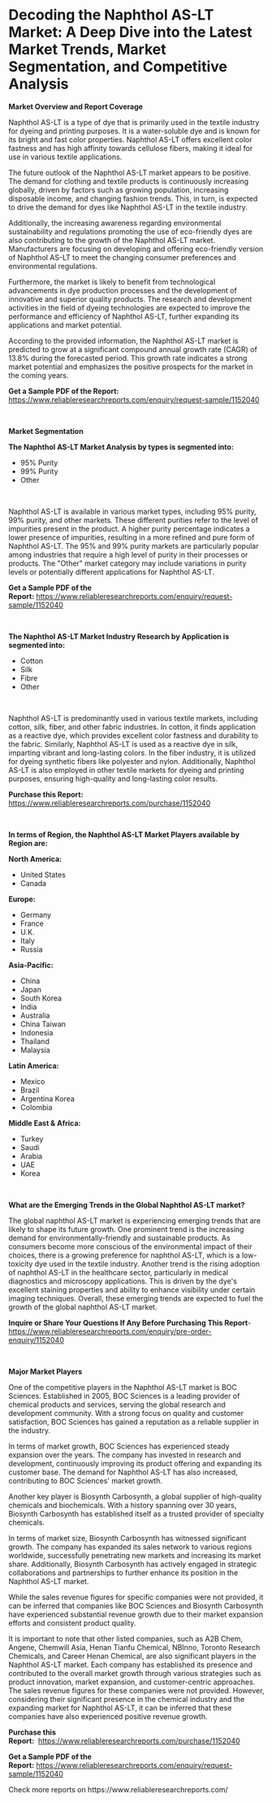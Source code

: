 <p><h1>Decoding the Naphthol AS-LT Market: A Deep Dive into the Latest Market Trends, Market Segmentation, and Competitive Analysis</h1></p><p><strong>Market Overview and Report Coverage</strong></p>
<p><p>Naphthol AS-LT is a type of dye that is primarily used in the textile industry for dyeing and printing purposes. It is a water-soluble dye and is known for its bright and fast color properties. Naphthol AS-LT offers excellent color fastness and has high affinity towards cellulose fibers, making it ideal for use in various textile applications.</p><p>The future outlook of the Naphthol AS-LT market appears to be positive. The demand for clothing and textile products is continuously increasing globally, driven by factors such as growing population, increasing disposable income, and changing fashion trends. This, in turn, is expected to drive the demand for dyes like Naphthol AS-LT in the textile industry.</p><p>Additionally, the increasing awareness regarding environmental sustainability and regulations promoting the use of eco-friendly dyes are also contributing to the growth of the Naphthol AS-LT market. Manufacturers are focusing on developing and offering eco-friendly version of Naphthol AS-LT to meet the changing consumer preferences and environmental regulations.</p><p>Furthermore, the market is likely to benefit from technological advancements in dye production processes and the development of innovative and superior quality products. The research and development activities in the field of dyeing technologies are expected to improve the performance and efficiency of Naphthol AS-LT, further expanding its applications and market potential.</p><p>According to the provided information, the Naphthol AS-LT market is predicted to grow at a significant compound annual growth rate (CAGR) of 13.8% during the forecasted period. This growth rate indicates a strong market potential and emphasizes the positive prospects for the market in the coming years.</p></p>
<p><strong>Get a Sample PDF of the Report:</strong> <a href="https://www.reliableresearchreports.com/enquiry/request-sample/1152040">https://www.reliableresearchreports.com/enquiry/request-sample/1152040</a></p>
<p>&nbsp;</p>
<p><strong>Market Segmentation</strong></p>
<p><strong>The Naphthol AS-LT Market Analysis by types is segmented into:</strong></p>
<p><ul><li>95% Purity</li><li>99% Purity</li><li>Other</li></ul></p>
<p>&nbsp;</p>
<p><p>Naphthol AS-LT is available in various market types, including 95% purity, 99% purity, and other markets. These different purities refer to the level of impurities present in the product. A higher purity percentage indicates a lower presence of impurities, resulting in a more refined and pure form of Naphthol AS-LT. The 95% and 99% purity markets are particularly popular among industries that require a high level of purity in their processes or products. The "Other" market category may include variations in purity levels or potentially different applications for Naphthol AS-LT.</p></p>
<p><strong>Get a Sample PDF of the Report:</strong>&nbsp;<a href="https://www.reliableresearchreports.com/enquiry/request-sample/1152040">https://www.reliableresearchreports.com/enquiry/request-sample/1152040</a></p>
<p>&nbsp;</p>
<p><strong>The Naphthol AS-LT Market Industry Research by Application is segmented into:</strong></p>
<p><ul><li>Cotton</li><li>Silk</li><li>Fibre</li><li>Other</li></ul></p>
<p>&nbsp;</p>
<p><p>Naphthol AS-LT is predominantly used in various textile markets, including cotton, silk, fiber, and other fabric industries. In cotton, it finds application as a reactive dye, which provides excellent color fastness and durability to the fabric. Similarly, Naphthol AS-LT is used as a reactive dye in silk, imparting vibrant and long-lasting colors. In the fiber industry, it is utilized for dyeing synthetic fibers like polyester and nylon. Additionally, Naphthol AS-LT is also employed in other textile markets for dyeing and printing purposes, ensuring high-quality and long-lasting color results.</p></p>
<p><strong>Purchase this Report:</strong>&nbsp; <a href="https://www.reliableresearchreports.com/purchase/1152040">https://www.reliableresearchreports.com/purchase/1152040</a></p>
<p>&nbsp;</p>
<p><strong>In terms of Region, the Naphthol AS-LT Market Players available by Region are:</strong></p>
<p>
    <p> <strong> North America: </strong>
        <ul>
            <li>United States</li>
            <li>Canada</li>
        </ul>
        </p> 
    <p> <strong> Europe: </strong>
        <ul>
            <li>Germany</li>
            <li>France</li>
            <li>U.K.</li>
            <li>Italy</li>
            <li>Russia</li>
        </ul>
        </p> 
    <p> <strong> Asia-Pacific: </strong>
        <ul>
            <li>China</li>
            <li>Japan</li>
            <li>South Korea</li>
            <li>India</li>
            <li>Australia</li>
            <li>China Taiwan</li>
            <li>Indonesia</li>
            <li>Thailand</li>
            <li>Malaysia</li>
        </ul>
        </p> 
    <p> <strong> Latin America: </strong>
        <ul>
            <li>Mexico</li>
            <li>Brazil</li>
            <li>Argentina Korea</li>
            <li>Colombia</li>
        </ul>
        </p> 
    <p> <strong> Middle East & Africa: </strong>
        <ul>
            <li>Turkey</li>
            <li>Saudi</li>
            <li>Arabia</li>
            <li>UAE</li>
            <li>Korea</li>
        </ul>
    </p>
    </p>
<p>&nbsp;</p>
<p><strong>What are the Emerging Trends in the Global Naphthol AS-LT market?</strong></p>
<p><p>The global naphthol AS-LT market is experiencing emerging trends that are likely to shape its future growth. One prominent trend is the increasing demand for environmentally-friendly and sustainable products. As consumers become more conscious of the environmental impact of their choices, there is a growing preference for naphthol AS-LT, which is a low-toxicity dye used in the textile industry. Another trend is the rising adoption of naphthol AS-LT in the healthcare sector, particularly in medical diagnostics and microscopy applications. This is driven by the dye's excellent staining properties and ability to enhance visibility under certain imaging techniques. Overall, these emerging trends are expected to fuel the growth of the global naphthol AS-LT market.</p></p>
<p><strong>Inquire or Share Your Questions If Any Before Purchasing This Report</strong>- <a href="https://www.reliableresearchreports.com/enquiry/pre-order-enquiry/1152040">https://www.reliableresearchreports.com/enquiry/pre-order-enquiry/1152040</a></p>
<p>&nbsp;</p>
<p><strong>Major Market Players</strong></p>
<p><p>One of the competitive players in the Naphthol AS-LT market is BOC Sciences. Established in 2005, BOC Sciences is a leading provider of chemical products and services, serving the global research and development community. With a strong focus on quality and customer satisfaction, BOC Sciences has gained a reputation as a reliable supplier in the industry.</p><p>In terms of market growth, BOC Sciences has experienced steady expansion over the years. The company has invested in research and development, continuously improving its product offering and expanding its customer base. The demand for Naphthol AS-LT has also increased, contributing to BOC Sciences' market growth.</p><p>Another key player is Biosynth Carbosynth, a global supplier of high-quality chemicals and biochemicals. With a history spanning over 30 years, Biosynth Carbosynth has established itself as a trusted provider of specialty chemicals.</p><p>In terms of market size, Biosynth Carbosynth has witnessed significant growth. The company has expanded its sales network to various regions worldwide, successfully penetrating new markets and increasing its market share. Additionally, Biosynth Carbosynth has actively engaged in strategic collaborations and partnerships to further enhance its position in the Naphthol AS-LT market.</p><p>While the sales revenue figures for specific companies were not provided, it can be inferred that companies like BOC Sciences and Biosynth Carbosynth have experienced substantial revenue growth due to their market expansion efforts and consistent product quality.</p><p>It is important to note that other listed companies, such as A2B Chem, Angene, Chemwill Asia, Henan Tianfu Chemical, NBInno, Toronto Research Chemicals, and Career Henan Chemical, are also significant players in the Naphthol AS-LT market. Each company has established its presence and contributed to the overall market growth through various strategies such as product innovation, market expansion, and customer-centric approaches. The sales revenue figures for these companies were not provided. However, considering their significant presence in the chemical industry and the expanding market for Naphthol AS-LT, it can be inferred that these companies have also experienced positive revenue growth.</p></p>
<p><strong>Purchase this Report:</strong>&nbsp;&nbsp;<a href="https://www.reliableresearchreports.com/purchase/1152040">https://www.reliableresearchreports.com/purchase/1152040</a></p>
<p></p>
<p><strong>Get a Sample PDF of the Report:</strong>&nbsp;<a href="https://www.reliableresearchreports.com/enquiry/request-sample/1152040">https://www.reliableresearchreports.com/enquiry/request-sample/1152040</a></p>
<p>Check more reports on https://www.reliableresearchreports.com/</p>